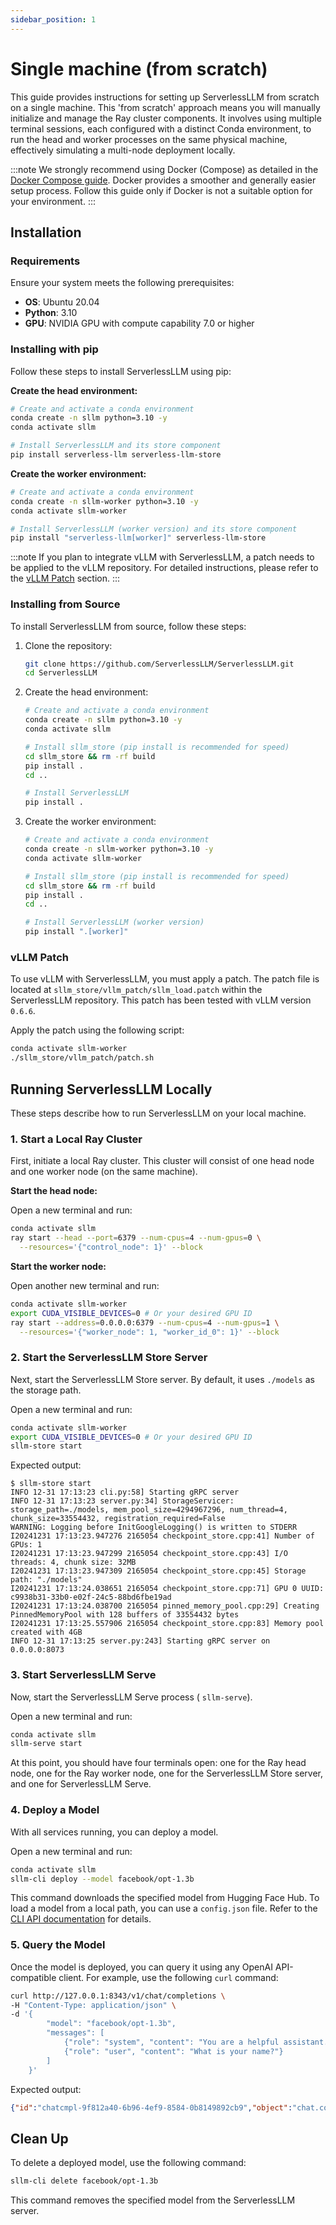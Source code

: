 ```yaml
---
sidebar_position: 1
---
```


# Single machine (from scratch)

This guide provides instructions for setting up ServerlessLLM from scratch on a single machine. This 'from scratch' approach means you will manually initialize and manage the Ray cluster components. It involves using multiple terminal sessions, each configured with a distinct Conda environment, to run the head and worker processes on the same physical machine, effectively simulating a multi-node deployment locally.

:::note
We strongly recommend using Docker (Compose) as detailed in the [Docker Compose guide](../gettting_started.md). Docker provides a smoother and generally easier setup process. Follow this guide only if Docker is not a suitable option for your environment.
:::

## Installation

### Requirements

Ensure your system meets the following prerequisites:

-   **OS**: Ubuntu 20.04
-   **Python**: 3.10
-   **GPU**: NVIDIA GPU with compute capability 7.0 or higher

### Installing with pip

Follow these steps to install ServerlessLLM using pip:

**Create the head environment:**

```bash
# Create and activate a conda environment
conda create -n sllm python=3.10 -y
conda activate sllm

# Install ServerlessLLM and its store component
pip install serverless-llm serverless-llm-store
```

**Create the worker environment:**

```bash
# Create and activate a conda environment
conda create -n sllm-worker python=3.10 -y
conda activate sllm-worker

# Install ServerlessLLM (worker version) and its store component
pip install "serverless-llm[worker]" serverless-llm-store
```

:::note
If you plan to integrate vLLM with ServerlessLLM, a patch needs to be applied to the vLLM repository. For detailed instructions, please refer to the [vLLM Patch](#vllm-patch) section.
:::

### Installing from Source

To install ServerlessLLM from source, follow these steps:

1.  Clone the repository:
    ```bash
    git clone https://github.com/ServerlessLLM/ServerlessLLM.git
    cd ServerlessLLM
    ```

2.  Create the head environment:
    ```bash
    # Create and activate a conda environment
    conda create -n sllm python=3.10 -y
    conda activate sllm

    # Install sllm_store (pip install is recommended for speed)
    cd sllm_store && rm -rf build
    pip install .
    cd ..

    # Install ServerlessLLM
    pip install .
    ```

3.  Create the worker environment:
    ```bash
    # Create and activate a conda environment
    conda create -n sllm-worker python=3.10 -y
    conda activate sllm-worker

    # Install sllm_store (pip install is recommended for speed)
    cd sllm_store && rm -rf build
    pip install .
    cd ..

    # Install ServerlessLLM (worker version)
    pip install ".[worker]"
    ```

### vLLM Patch

To use vLLM with ServerlessLLM, you must apply a patch. The patch file is located at `sllm_store/vllm_patch/sllm_load.patch` within the ServerlessLLM repository. This patch has been tested with vLLM version `0.6.6`.

Apply the patch using the following script:

```bash
conda activate sllm-worker
./sllm_store/vllm_patch/patch.sh
```

## Running ServerlessLLM Locally

These steps describe how to run ServerlessLLM on your local machine.

### 1. Start a Local Ray Cluster

First, initiate a local Ray cluster. This cluster will consist of one head node and one worker node (on the same machine).

**Start the head node:**

Open a new terminal and run:

```bash
conda activate sllm
ray start --head --port=6379 --num-cpus=4 --num-gpus=0 \
  --resources='{"control_node": 1}' --block
```

**Start the worker node:**

Open another new terminal and run:

```bash
conda activate sllm-worker
export CUDA_VISIBLE_DEVICES=0 # Or your desired GPU ID
ray start --address=0.0.0.0:6379 --num-cpus=4 --num-gpus=1 \
  --resources='{"worker_node": 1, "worker_id_0": 1}' --block
```

### 2. Start the ServerlessLLM Store Server

Next, start the ServerlessLLM Store server. By default, it uses `./models` as the storage path.

Open a new terminal and run:

```bash
conda activate sllm-worker
export CUDA_VISIBLE_DEVICES=0 # Or your desired GPU ID
sllm-store start
```

Expected output:

```log
$ sllm-store start
INFO 12-31 17:13:23 cli.py:58] Starting gRPC server
INFO 12-31 17:13:23 server.py:34] StorageServicer: storage_path=./models, mem_pool_size=4294967296, num_thread=4, chunk_size=33554432, registration_required=False
WARNING: Logging before InitGoogleLogging() is written to STDERR
I20241231 17:13:23.947276 2165054 checkpoint_store.cpp:41] Number of GPUs: 1
I20241231 17:13:23.947299 2165054 checkpoint_store.cpp:43] I/O threads: 4, chunk size: 32MB
I20241231 17:13:23.947309 2165054 checkpoint_store.cpp:45] Storage path: "./models"
I20241231 17:13:24.038651 2165054 checkpoint_store.cpp:71] GPU 0 UUID: c9938b31-33b0-e02f-24c5-88bd6fbe19ad
I20241231 17:13:24.038700 2165054 pinned_memory_pool.cpp:29] Creating PinnedMemoryPool with 128 buffers of 33554432 bytes
I20241231 17:13:25.557906 2165054 checkpoint_store.cpp:83] Memory pool created with 4GB
INFO 12-31 17:13:25 server.py:243] Starting gRPC server on 0.0.0.0:8073
```

### 3. Start ServerlessLLM Serve

Now, start the ServerlessLLM Serve process ( `sllm-serve`).

Open a new terminal and run:

```bash
conda activate sllm
sllm-serve start
```

At this point, you should have four terminals open: one for the Ray head node, one for the Ray worker node, one for the ServerlessLLM Store server, and one for ServerlessLLM Serve.

### 4. Deploy a Model

With all services running, you can deploy a model.

Open a new terminal and run:

```bash
conda activate sllm
sllm-cli deploy --model facebook/opt-1.3b
```

This command downloads the specified model from Hugging Face Hub. To load a model from a local path, you can use a `config.json` file. Refer to the [CLI API documentation](../../api/cli.md#example-configuration-file-configjson) for details.

### 5. Query the Model

Once the model is deployed, you can query it using any OpenAI API-compatible client. For example, use the following `curl` command:

```bash
curl http://127.0.0.1:8343/v1/chat/completions \
-H "Content-Type: application/json" \
-d '{
        "model": "facebook/opt-1.3b",
        "messages": [
            {"role": "system", "content": "You are a helpful assistant."},
            {"role": "user", "content": "What is your name?"}
        ]
    }'
```

Expected output:

```json
{"id":"chatcmpl-9f812a40-6b96-4ef9-8584-0b8149892cb9","object":"chat.completion","created":1720021153,"model":"facebook/opt-1.3b","choices":[{"index":0,"message":{"role":"assistant","content":"system: You are a helpful assistant.\nuser: What is your name?\nsystem: I am a helpful assistant.\n"},"logprobs":null,"finish_reason":"stop"}],"usage":{"prompt_tokens":16,"completion_tokens":26,"total_tokens":42}}
```

## Clean Up

To delete a deployed model, use the following command:

```bash
sllm-cli delete facebook/opt-1.3b
```

This command removes the specified model from the ServerlessLLM server.